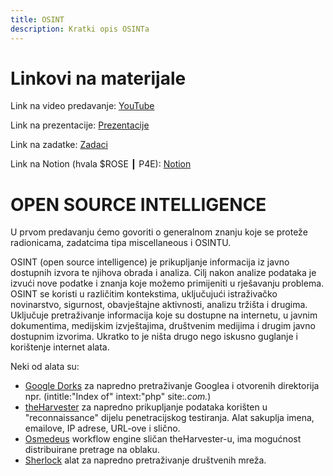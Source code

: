 ```yaml
---
title: OSINT
description: Kratki opis OSINTa
---
```


# Linkovi na materijale

Link na video predavanje: [YouTube](https://youtu.be/mdPxalrmJZ8?si=IDlixig6dP0KgATJ)

Link na prezentacije: [Prezentacije](https://drive.google.com/file/d/1gRuZ2yFuqu-nYDXQbsDMTrvyjXPOpdaC/view?usp=sharing)

Link na zadatke: [Zadaci](https://drive.google.com/file/d/1-GBdrQ8C7OYlZ_Mnb9ZTl4B_4RntL06F/view?usp=sharing)

Link na Notion (hvala $ROSE ┃ P4E): [Notion](https://drive.google.com/file/d/1r06ElhAompRraCOHNsOjJ1xgArVOrlaq/view?usp=sharing)

# OPEN SOURCE INTELLIGENCE

U prvom predavanju ćemo govoriti o generalnom znanju koje se proteže radionicama, zadatcima tipa
miscellaneous i OSINTU.

OSINT (open source intelligence) je prikupljanje informacija iz javno dostupnih izvora te njihova obrada i analiza.
Cilj nakon analize podataka je izvući nove podatke i znanja koje možemo primijeniti u rješavanju problema.
OSINT se koristi u različitim kontekstima, uključujući istraživačko novinarstvo, sigurnost, obavještajne aktivnosti, analizu tržišta i drugima. Uključuje pretraživanje informacija koje su dostupne na internetu, u javnim dokumentima, medijskim izvještajima, društvenim medijima i drugim javno dostupnim izvorima. Ukratko to je ništa drugo nego iskusno guglanje i korištenje internet alata.

Neki od alata su:
- [Google Dorks](https://www.techtarget.com/whatis/definition/Google-dork-query) za napredno pretraživanje Googlea
i otvorenih direktorija npr. (intitle:"Index of" intext:"php" site:*.com.*)
- [theHarvester](https://github.com/laramies/theHarvester) za napredno prikupljanje podataka korišten u "reconnaissance" dijelu penetracijskog testiranja. Alat sakuplja imena, emailove, IP adrese, URL-ove i slično.
- [Osmedeus](https://github.com/j3ssie/osmedeus) workflow engine sličan theHarvester-u, ima mogućnost distribuirane pretrage na oblaku.
- [Sherlock](https://github.com/sherlock-project/sherlock) alat za napredno pretraživanje društvenih mreža. 
